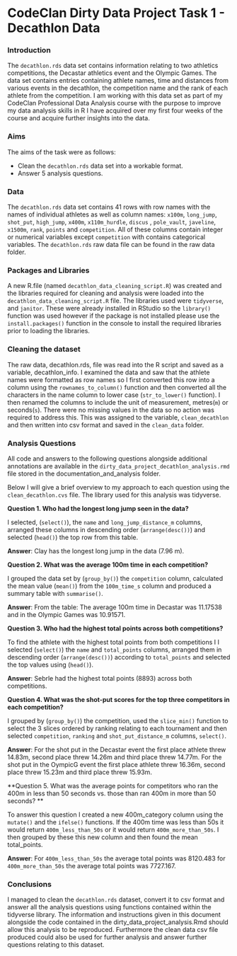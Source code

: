 # **CodeClan Dirty Data Project Task 1 - Decathlon Data**

### **Introduction** 

The `decathlon.rds` data set contains information relating to two athletics 
competitions, the Decastar athletics event and the Olympic Games. The data set 
contains entries containing athlete names, time and distances from various 
events in the decathlon, the competition name and the rank of each athlete from
the competition. I am working with this data set as part of my CodeClan Professional 
Data Analysis course with the purpose to improve my data analysis skills in R
I have acquired over my first four weeks of the course and acquire further 
insights into the data.

### **Aims** 

The aims of the task were as follows:

* Clean the `decathlon.rds` data set into a workable format.
* Answer 5 analysis questions.

### **Data** 

The `decathlon.rds` data set contains 41 rows with row names with the names of 
individual athletes as well as column names: `x100m`, `long_jump`, `shot_put`, 
`high_jump`, `x400m`, `x110m_hurdle`, `discus` , `pole_vault`, `javeline`, `x1500m`,
`rank`, `points` and `competition`. All of these columns contain integer or numerical 
variables except `competition` with contains categorical variables. The `decathlon.rds`
raw data file can be found in the raw data folder.

### **Packages and Libraries** 

A new R.file (named `decathlon_data_cleaning_script.R`) was created and the
libraries required for cleaning and analysis were loaded into the 
`decathlon_data_cleaning_script.R` file. The libraries used were `tidyverse`, 
and `janitor`. These were already installed in RStudio so the `library()` function 
was used however if the package is not 
installed please use the `install.packages()` function in the console to install 
the required libraries prior to loading the libraries. 

### **Cleaning the dataset** 

The raw data, decathlon.rds, file was read into the R script and saved as a 
variable, decathlon_info. I examined the data and saw that the athlete names
were formatted as row names so I first converted this row into a column using 
the `rownames_to_column()` function and then converted all the characters in the 
name column to lower case (`str_to_lower()` function). I then renamed the columns
to include the unit of measurement, metres(`m`) or seconds(`s`). There were no 
missing values in the data so no action was required to address this. 
This was assigned to the variable, `clean_decathlon` and then written into csv 
format and saved in the `clean_data` folder.

### **Analysis Questions** 

All code and answers to the following questions alongside additional annotations are available in the `dirty_data_project_decathlon_analysis.rmd` file stored in 
the documentation_and_analysis folder. 

Below I will give a brief overview to my approach to each question using the 
`clean_decathlon.cvs` file. The library used for this analysis was tidyverse.

**Question 1. Who had the longest long jump seen in the data?**

I selected, (`select()`), the `name` and `long_jump_distance_m` columns, arranged these columns in
descending order (`arrange(desc())`) and selected (`head()`) the top row from this table.

**Answer**:
Clay has the longest long jump in the data (7.96 m).

**Question 2. What was the average 100m time in each competition?**

I grouped the data set by (`group_by()`) the `competition` column, calculated the mean value 
(`mean()`) from the `100m_time_s` column and produced a summary table with `summarise()`.

**Answer**: 
From the table: The average 100m time in Decastar was 11.17538 and in the 
Olympic Games was 10.91571.

**Question 3. Who had the highest total points across both competitions?**

To find the athlete with the highest total points from both competitions I 
I selected (`select()`) the `name` and `total_points` columns, arranged them in descending order
(`arrange(desc())`) according to `total_points` and selected the top values using (`head()`).

**Answer**:
Sebrle had the highest total points (8893) across both competitions.

**Question 4. What was the shot-put scores for the top three competitors in each competition?**

I grouped by (`group_by()`) the competition, used the `slice_min()` function to select the 3 slices 
ordered by ranking relating to each tournament and then selected `competition`, 
`ranking` and `shot_put_distance_m` columns, `select()`.

**Answer**:
For the shot put in the Decastar event the first place athlete threw 14.83m,
second place threw 14.26m and third place threw 14.77m.
For the shot put in the OympicG event the first place athlete threw 16.36m,
second place threw 15.23m and third place threw 15.93m.


**Question 5. What was the average points for competitors who ran the 400m in less than 50 seconds vs. those than ran 400m in more than 50 seconds? **

To answer this question I created a new 400m_category column using the `mutate()` 
and the `ifelse()` functions. If the 400m time was less than 50s it would return 
`400m_less_than_50s` or it would return `400m_more_than_50s`. I then grouped by these
this new column and then found the mean total_points.

**Answer**:
For `400m_less_than_50s` the average total points was	8120.483 for `400m_more_than_50s`	the average total points was 7727.167.

### **Conclusions** 
I managed to clean the `decathlon.rds` dataset, convert it to csv format and 
answer all the analysis questions using functions contained within the tidyverse
library. The information and instructions given in this document alongside the code
contained in the dirty_data_project_analysis.Rmd should allow this analysis to be 
reproduced. Furthermore the clean data csv file produced could also be used for 
further analysis and answer further questions relating to this dataset. 




 
 
